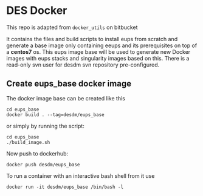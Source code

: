 # DES Docker

This repo is adapted from `docker_utils` on bitbucket

It contains the files and build scripts to install eups from scratch and generate a base image only containing
eeups and its prerequisites on top of a **centos7** os. This eups image base will be used to generate new Docker images with eups stacks and singularity images based on this. There is a read-only svn user for desdm svn repository pre-configured.

## Create eups_base docker image

The docker image base can be created like this
```
cd eups_base
docker build . --tag=desdm/eups_base
```
or simply by running the script:
```
cd eups_base
./build_image.sh 
```

Now push to dockerhub:
```
docker push desdm/eups_base
```

To run a container with an interactive bash shell from it use

```
docker run -it desdm/eups_base /bin/bash -l
```
